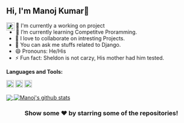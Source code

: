 

<!--
**shaukeencoder/shaukeencoder** is a ✨ _special_ ✨ repository because its `README.md` (this file) appears on your GitHub profile.

Here are some ideas to get you started:

- 🔭 I’m currently working on ...
- 🌱 I’m currently learning ...
- 👯 I’m looking to collaborate on ...
- 🤔 I’m looking for help with ...
- 💬 Ask me about ...
- 📫 How to reach me: ...
- 😄 Pronouns: ...
- ⚡ Fun fact: ...
-->


## Hi, I'm Manoj Kumar👋

<a href="https://github.com/shaukeencoder">
  <img align="left" alt="Manoj's Github" width="22px" src="https://cdn.jsdelivr.net/npm/simple-icons@v3/icons/github.svg" />
</a>






- 🔭 I'm currently a working on project 
- 🌱 I’m currently learning Competitve Proramming.
- 👯 I love to collaborate on intresting Projects.
- 💬 You can ask me stuffs related to Django.
- 😄 Pronouns: He/His
- ⚡ Fun fact: Sheldon is not carzy, His mother had him tested.
<!--
[![Twitter: imthepk](https://img.shields.io/twitter/follow/imthepk?style=social)](https://twitter.com/imthepk)
[![Linkedin: imthepk](https://img.shields.io/badge/-imthepk-blue?style=flat-square&logo=Linkedin&logoColor=white&link=https://www.linkedin.com/in/imthepk/)](https://www.linkedin.com/in/imthepk/)
[![GitHub iampawan](https://img.shields.io/github/followers/iampawan?label=follow&style=social)](https://github.com/alexanderritik)
[![website](https://img.shields.io/badge/PortfolioWebsite-Ritik.Srivastava-2648ff?style=flat-square&logo=google-chrome)](https://github.com/alexanderritik/Portfolio)
 -->

**Languages and Tools:**  

<code><img height="20" src="https://img.icons8.com/color/48/000000/nodejs.png"></code>
<code><img height="20" src="https://img.icons8.com/metro/52/000000/js.png"></code>
<code><img height="20" src="https://img.icons8.com/dusk/64/000000/python.png"></code>


<a href="https://github.com/shaukeencoder">
  <img align="center" src="https://github-readme-stats.vercel.app/api/top-langs/?username=shaukeencoder&theme=dark&hide_langs_below=1" />
</a>
<a href="https://github.com/shaukeencoder">
 <img align="center" src="https://github-readme-stats.vercel.app/api?username=shaukeencoder&show_icons=true&theme=dark&line_height=27" alt="Manoj's github stats"/>
</a>


<div align="center">

### Show some ❤️ by starring some of the repositories!

</div>


